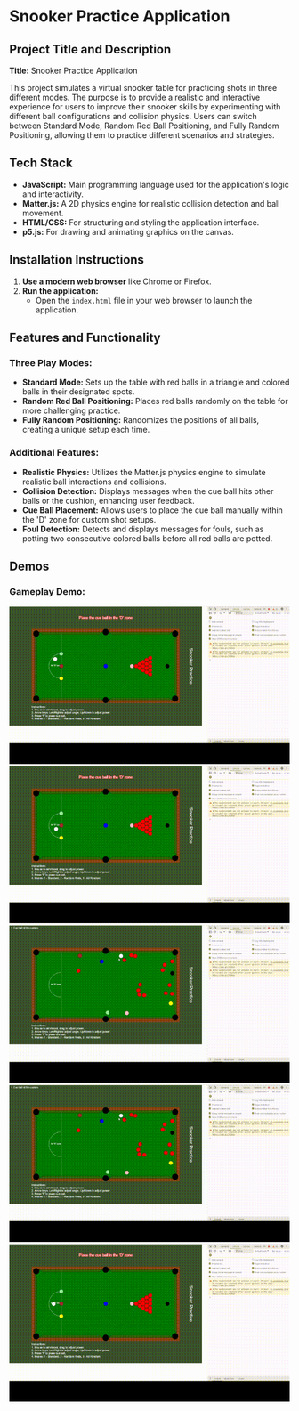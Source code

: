 # Snooker Practice Application

## Project Title and Description

**Title:** Snooker Practice Application

This project simulates a virtual snooker table for practicing shots in three different modes. The purpose is to provide a realistic and interactive experience for users to improve their snooker skills by experimenting with different ball configurations and collision physics. Users can switch between Standard Mode, Random Red Ball Positioning, and Fully Random Positioning, allowing them to practice different scenarios and strategies.

## Tech Stack

- **JavaScript:** Main programming language used for the application's logic and interactivity.
- **Matter.js:** A 2D physics engine for realistic collision detection and ball movement.
- **HTML/CSS:** For structuring and styling the application interface.
- **p5.js:** For drawing and animating graphics on the canvas.

## Installation Instructions

1. **Use a modern web browser** like Chrome or Firefox.
2. **Run the application:**
   - Open the `index.html` file in your web browser to launch the application.

## Features and Functionality

### Three Play Modes:

- **Standard Mode:** Sets up the table with red balls in a triangle and colored balls in their designated spots.
- **Random Red Ball Positioning:** Places red balls randomly on the table for more challenging practice.
- **Fully Random Positioning:** Randomizes the positions of all balls, creating a unique setup each time.

### Additional Features:

- **Realistic Physics:** Utilizes the Matter.js physics engine to simulate realistic ball interactions and collisions.
- **Collision Detection:** Displays messages when the cue ball hits other balls or the cushion, enhancing user feedback.
- **Cue Ball Placement:** Allows users to place the cue ball manually within the 'D' zone for custom shot setups.
- **Foul Detection:** Detects and displays messages for fouls, such as potting two consecutive colored balls before all red balls are potted.

## Demos

### Gameplay Demo:
![the 3 modes as discussed in step 3 using 1,2,3 keystrokes](./assets/scenario1.gif)
![if cue ball is potted is then returned to user](./assets/scenario2.gif)
![if a coloured ball is potted it should be returned to its designated spot](./assets/scenario3.gif)
![error prompts when two coloured balls are potted](./assets/scenario4.gif)
![collision detection of cue ball: cue-red, cue-colour, cue-cushion](./assets/scenario5.gif)

